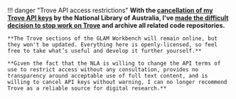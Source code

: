 !!! danger "Trove API access restrictions"
    **With the [cancellation of my Trove API keys](https://updates.timsherratt.org/2025/04/11/update-on-trove-data-access.html) by the National Library of Australia, I've [made the difficult decision to stop work on Trove](https://updates.timsherratt.org/2025/05/07/farewell-trove.html) and archive all related code repositories.**

    **The Trove sections of the GLAM Workbench will remain online, but they won't be updated. Everything here is openly-licensed, so feel free to take what’s useful and develop it further yourself.**

    **Given the fact that the NLA is willing to change the API terms of use to restrict access without any consultation, provides no transparency around acceptable use of full text content, and is willing to cancel API keys without warning, I can no longer recommend Trove as a reliable source for digital research.**